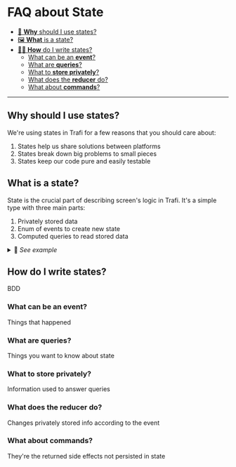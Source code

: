 # FAQ about State

- [🤔 **Why** should I use states?](#why-should-i-use-states)
- [🖼 **What** is a state?](#what-is-a-state)
- [👨‍🎨 **How** do I write states?](#how-do-i-write-states)
  - [What can be an **event**?](#what-can-be-an-event)
  - [What are **queries**?](#what-are-queries)
  - [What to **store privately**?](#what-to-store-privately)
  - [What does the **reducer** do?](#what-does-the-reducer-do)
  - [What about **commands**?](#what-about-commands)

---

## Why should I use states?

We're using states in Trafi for a few reasons that you should care about:
1. States help us share solutions between platforms
2. States break down big problems to small pieces
3. States keep our code pure and easily testable

## What is a state?

State is the crucial part of describing screen's logic in Trafi. It's a simple type with three main parts:
1. Privately stored data
2. Enum of events to create new state
3. Computed queries to read stored data

<details>
<summary>🔎 <i>See example</i></summary>
<table>
<tr><th>iOS</th><th>Android</th></tr>
<tr>
<td>

```swift
struct CoinState {

  // 1. Privately stored data
  private var isHeads: Bool = true
  
  // 2. Enum of events
  enum Event {
    case flipToHeads
    case flipToTails
  }
  // .. to create new state
  static func reduce(state: CoinState,
                     event: Event) -> CoinState {
    switch event {
    case .flipToHeads:
      return CoinState(isHeads: true)
    case .flipToTails:
      return CoinState(isHeads: false)
    }
  }
  
  // 3. Computed queries to read stored data
  var coinSide: String {
    return isHead ? "Heads" : "Tails"
  }
}
```

</td>
<td>

```kotlin
data class CoinState {

  // 1. Privately stored data
  
  // 2. Enum of events
  // .. to create new state
  
  // 3. Computed queries to read stored data
}
```

</td>
</tr>
</table>
</details>

## How do I write states?
BDD

### What can be an event?
Things that happened

### What are queries?
Things you want to know about state

### What to store privately?
Information used to answer queries

### What does the reducer do?
Changes privately stored info according to the event

### What about commands?
They're the returned side effects not persisted in state
